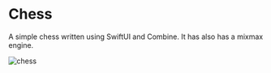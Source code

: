 # Chess
A simple chess written using SwiftUI and Combine. It has also has a mixmax engine.


![chess](https://user-images.githubusercontent.com/1838117/81706287-38e4fb00-9470-11ea-911b-91fe516c99ea.gif)
